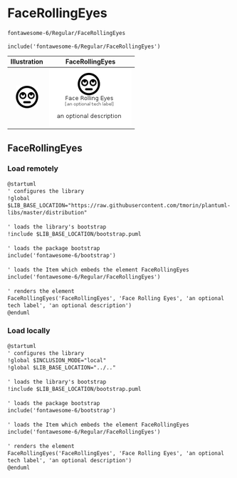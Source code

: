# FaceRollingEyes


```text
fontawesome-6/Regular/FaceRollingEyes
```

```text
include('fontawesome-6/Regular/FaceRollingEyes')
```



| Illustration | FaceRollingEyes |
| :---: | :---: |
| ![illustration for Illustration](../../fontawesome-6/Regular/FaceRollingEyes.png) | ![illustration for FaceRollingEyes](../../fontawesome-6/Regular/FaceRollingEyes.Local.png) |




## FaceRollingEyes

### Load remotely
```plantuml
@startuml
' configures the library
!global $LIB_BASE_LOCATION="https://raw.githubusercontent.com/tmorin/plantuml-libs/master/distribution"

' loads the library's bootstrap
!include $LIB_BASE_LOCATION/bootstrap.puml

' loads the package bootstrap
include('fontawesome-6/bootstrap')

' loads the Item which embeds the element FaceRollingEyes
include('fontawesome-6/Regular/FaceRollingEyes')

' renders the element
FaceRollingEyes('FaceRollingEyes', 'Face Rolling Eyes', 'an optional tech label', 'an optional description')
@enduml
```

### Load locally
```plantuml
@startuml
' configures the library
!global $INCLUSION_MODE="local"
!global $LIB_BASE_LOCATION="../.."

' loads the library's bootstrap
!include $LIB_BASE_LOCATION/bootstrap.puml

' loads the package bootstrap
include('fontawesome-6/bootstrap')

' loads the Item which embeds the element FaceRollingEyes
include('fontawesome-6/Regular/FaceRollingEyes')

' renders the element
FaceRollingEyes('FaceRollingEyes', 'Face Rolling Eyes', 'an optional tech label', 'an optional description')
@enduml
```

